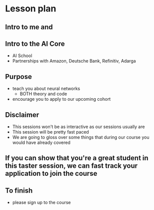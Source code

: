 # Lesson plan

## Intro to me and 

## Intro to the AI Core
- AI School
- Partnerships with Amazon, Deutsche Bank, Refinitiv, Adarga

## Purpose
- teach you about neural networks
    - BOTH theory and code
- encourage you to apply to our upcoming cohort

## Disclaimer
- This sessions won't be as interactive as our sessions usually are
- This session will be pretty fast paced
- We are going to gloss over some things that during our course you would have already covered

## If you can show that you're a great student in this taster session, we can fast track your application to join the course

## To finish
- please sign up to the course
